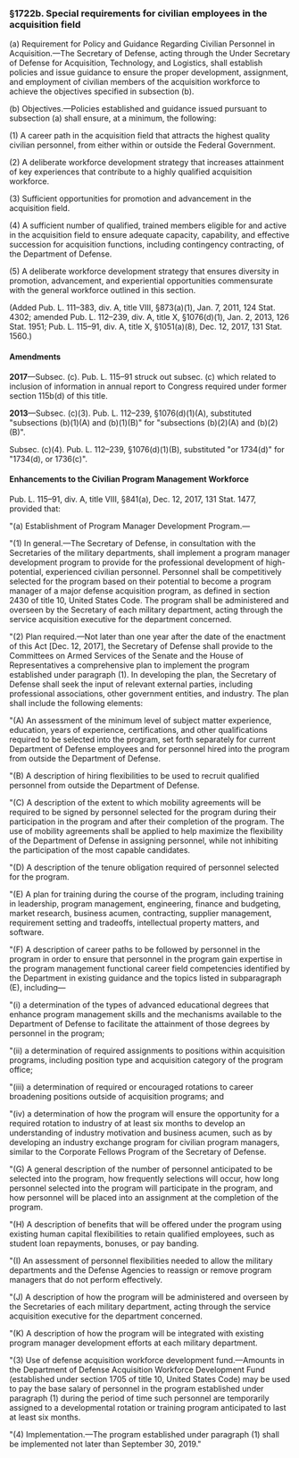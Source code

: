 ### §1722b. Special requirements for civilian employees in the acquisition field ###

(a) Requirement for Policy and Guidance Regarding Civilian Personnel in Acquisition.—The Secretary of Defense, acting through the Under Secretary of Defense for Acquisition, Technology, and Logistics, shall establish policies and issue guidance to ensure the proper development, assignment, and employment of civilian members of the acquisition workforce to achieve the objectives specified in subsection (b).

(b) Objectives.—Policies established and guidance issued pursuant to subsection (a) shall ensure, at a minimum, the following:

(1) A career path in the acquisition field that attracts the highest quality civilian personnel, from either within or outside the Federal Government.

(2) A deliberate workforce development strategy that increases attainment of key experiences that contribute to a highly qualified acquisition workforce.

(3) Sufficient opportunities for promotion and advancement in the acquisition field.

(4) A sufficient number of qualified, trained members eligible for and active in the acquisition field to ensure adequate capacity, capability, and effective succession for acquisition functions, including contingency contracting, of the Department of Defense.

(5) A deliberate workforce development strategy that ensures diversity in promotion, advancement, and experiential opportunities commensurate with the general workforce outlined in this section.

(Added Pub. L. 111–383, div. A, title VIII, §873(a)(1), Jan. 7, 2011, 124 Stat. 4302; amended Pub. L. 112–239, div. A, title X, §1076(d)(1), Jan. 2, 2013, 126 Stat. 1951; Pub. L. 115–91, div. A, title X, §1051(a)(8), Dec. 12, 2017, 131 Stat. 1560.)

#### Amendments ####

**2017**—Subsec. (c). Pub. L. 115–91 struck out subsec. (c) which related to inclusion of information in annual report to Congress required under former section 115b(d) of this title.

**2013**—Subsec. (c)(3). Pub. L. 112–239, §1076(d)(1)(A), substituted "subsections (b)(1)(A) and (b)(1)(B)" for "subsections (b)(2)(A) and (b)(2)(B)".

Subsec. (c)(4). Pub. L. 112–239, §1076(d)(1)(B), substituted "or 1734(d)" for "1734(d), or 1736(c)".

#### Enhancements to the Civilian Program Management Workforce ####

Pub. L. 115–91, div. A, title VIII, §841(a), Dec. 12, 2017, 131 Stat. 1477, provided that:

"(a) Establishment of Program Manager Development Program.—

"(1) In general.—The Secretary of Defense, in consultation with the Secretaries of the military departments, shall implement a program manager development program to provide for the professional development of high-potential, experienced civilian personnel. Personnel shall be competitively selected for the program based on their potential to become a program manager of a major defense acquisition program, as defined in section 2430 of title 10, United States Code. The program shall be administered and overseen by the Secretary of each military department, acting through the service acquisition executive for the department concerned.

"(2) Plan required.—Not later than one year after the date of the enactment of this Act [Dec. 12, 2017], the Secretary of Defense shall provide to the Committees on Armed Services of the Senate and the House of Representatives a comprehensive plan to implement the program established under paragraph (1). In developing the plan, the Secretary of Defense shall seek the input of relevant external parties, including professional associations, other government entities, and industry. The plan shall include the following elements:

"(A) An assessment of the minimum level of subject matter experience, education, years of experience, certifications, and other qualifications required to be selected into the program, set forth separately for current Department of Defense employees and for personnel hired into the program from outside the Department of Defense.

"(B) A description of hiring flexibilities to be used to recruit qualified personnel from outside the Department of Defense.

"(C) A description of the extent to which mobility agreements will be required to be signed by personnel selected for the program during their participation in the program and after their completion of the program. The use of mobility agreements shall be applied to help maximize the flexibility of the Department of Defense in assigning personnel, while not inhibiting the participation of the most capable candidates.

"(D) A description of the tenure obligation required of personnel selected for the program.

"(E) A plan for training during the course of the program, including training in leadership, program management, engineering, finance and budgeting, market research, business acumen, contracting, supplier management, requirement setting and tradeoffs, intellectual property matters, and software.

"(F) A description of career paths to be followed by personnel in the program in order to ensure that personnel in the program gain expertise in the program management functional career field competencies identified by the Department in existing guidance and the topics listed in subparagraph (E), including—

"(i) a determination of the types of advanced educational degrees that enhance program management skills and the mechanisms available to the Department of Defense to facilitate the attainment of those degrees by personnel in the program;

"(ii) a determination of required assignments to positions within acquisition programs, including position type and acquisition category of the program office;

"(iii) a determination of required or encouraged rotations to career broadening positions outside of acquisition programs; and

"(iv) a determination of how the program will ensure the opportunity for a required rotation to industry of at least six months to develop an understanding of industry motivation and business acumen, such as by developing an industry exchange program for civilian program managers, similar to the Corporate Fellows Program of the Secretary of Defense.

"(G) A general description of the number of personnel anticipated to be selected into the program, how frequently selections will occur, how long personnel selected into the program will participate in the program, and how personnel will be placed into an assignment at the completion of the program.

"(H) A description of benefits that will be offered under the program using existing human capital flexibilities to retain qualified employees, such as student loan repayments, bonuses, or pay banding.

"(I) An assessment of personnel flexibilities needed to allow the military departments and the Defense Agencies to reassign or remove program managers that do not perform effectively.

"(J) A description of how the program will be administered and overseen by the Secretaries of each military department, acting through the service acquisition executive for the department concerned.

"(K) A description of how the program will be integrated with existing program manager development efforts at each military department.

"(3) Use of defense acquisition workforce development fund.—Amounts in the Department of Defense Acquisition Workforce Development Fund (established under section 1705 of title 10, United States Code) may be used to pay the base salary of personnel in the program established under paragraph (1) during the period of time such personnel are temporarily assigned to a developmental rotation or training program anticipated to last at least six months.

"(4) Implementation.—The program established under paragraph (1) shall be implemented not later than September 30, 2019."
